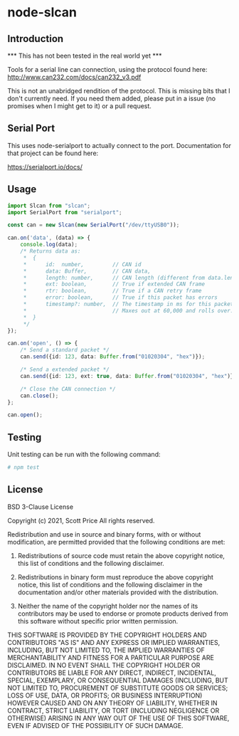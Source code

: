 # node-slcan

## Introduction

*** This has not been tested in the real world yet ***

Tools for a serial line can connection, using the protocol found here:  
http://www.can232.com/docs/can232_v3.pdf

This is not an unabridged rendition of the protocol.  This is missing bits that I don't currently
need.  If you need them added, please put in a issue (no promises when I might get to it) or a pull
request.

## Serial Port

This uses node-serialport to actually connect to the port.  Documentation for that project can be
found here:

https://serialport.io/docs/

## Usage

~~~~~ts
import Slcan from "slcan";
import SerialPort from "serialport";

const can = new Slcan(new SerialPort("/dev/ttyUSB0"));

can.on('data', (data) => {
    console.log(data);
    /* Returns data as:
     *  {
     *      id:  number,         // CAN id
     *      data: Buffer,        // CAN data,
     *      length: number,      // CAN length (different from data.length),
     *      ext: boolean,        // True if extended CAN frame
     *      rtr: boolean,        // True if a CAN retry frame
     *      error: boolean,      // True if this packet has errors
     *      timestamp?: number,  // The timestamp in ms for this packet.  
     *                           // Maxes out at 60,000 and rolls over.
     *  }
     */
});

can.on('open', () => {
    /* Send a standard packet */
    can.send({id: 123, data: Buffer.from("01020304", "hex")});

    /* Send a extended packet */
    can.send({id: 123, ext: true, data: Buffer.from("01020304", "hex")});

    /* Close the CAN connection */
    can.close();
};

can.open();

~~~~~

## Testing

Unit testing can be run with the following command:

~~~~~sh
# npm test
~~~~~

## License

BSD 3-Clause License

Copyright (c) 2021, Scott Price
All rights reserved.

Redistribution and use in source and binary forms, with or without
modification, are permitted provided that the following conditions are met:

1. Redistributions of source code must retain the above copyright notice, this
   list of conditions and the following disclaimer.

2. Redistributions in binary form must reproduce the above copyright notice,
   this list of conditions and the following disclaimer in the documentation
   and/or other materials provided with the distribution.

3. Neither the name of the copyright holder nor the names of its
   contributors may be used to endorse or promote products derived from
   this software without specific prior written permission.

THIS SOFTWARE IS PROVIDED BY THE COPYRIGHT HOLDERS AND CONTRIBUTORS "AS IS"
AND ANY EXPRESS OR IMPLIED WARRANTIES, INCLUDING, BUT NOT LIMITED TO, THE
IMPLIED WARRANTIES OF MERCHANTABILITY AND FITNESS FOR A PARTICULAR PURPOSE ARE
DISCLAIMED. IN NO EVENT SHALL THE COPYRIGHT HOLDER OR CONTRIBUTORS BE LIABLE
FOR ANY DIRECT, INDIRECT, INCIDENTAL, SPECIAL, EXEMPLARY, OR CONSEQUENTIAL
DAMAGES (INCLUDING, BUT NOT LIMITED TO, PROCUREMENT OF SUBSTITUTE GOODS OR
SERVICES; LOSS OF USE, DATA, OR PROFITS; OR BUSINESS INTERRUPTION) HOWEVER
CAUSED AND ON ANY THEORY OF LIABILITY, WHETHER IN CONTRACT, STRICT LIABILITY,
OR TORT (INCLUDING NEGLIGENCE OR OTHERWISE) ARISING IN ANY WAY OUT OF THE USE
OF THIS SOFTWARE, EVEN IF ADVISED OF THE POSSIBILITY OF SUCH DAMAGE.
